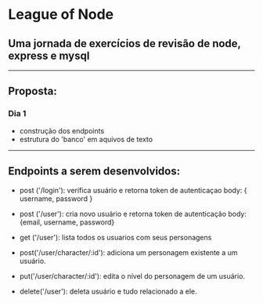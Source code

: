 # League of Node
## Uma jornada de exercícios de revisão de node, express e mysql 
___

## Proposta:
### Dia 1
   - construção dos endpoints
   - estrutura do 'banco' em aquivos de texto
___

## Endpoints a serem desenvolvidos:
  - post ('/login'): verifica usuário e retorna token de autenticaçao
    body: { username, password }

  - post ('/user'): cria novo usuário e retorna token de autenticação
    body: {email, username, password}

  - get ('/user'): lista todos os usuarios com seus personagens

  - post('/user/character/:id'): adiciona um personagem existente a um usuário.

  - put('/user/character/:id'): edita o nível do personagem de um usuário. 

  - delete('/user'): deleta usuário e tudo relacionado a ele.
